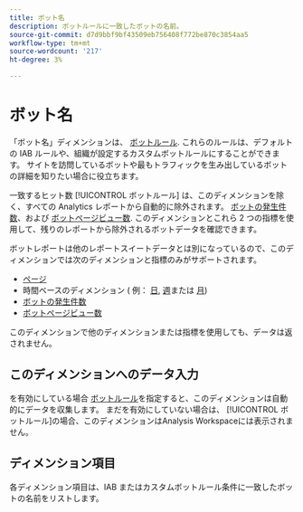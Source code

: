 ```yaml
---
title: ボット名
description: ボットルールに一致したボットの名前。
source-git-commit: d7d9bbf9bf43509eb756408f772be870c3854aa5
workflow-type: tm+mt
source-wordcount: '217'
ht-degree: 3%

---
```


# ボット名

「ボット名」ディメンションは、 [ボットルール](/help/admin/admin/c-manage-report-suites/c-edit-report-suites/general/bot-removal/bot-rules.md). これらのルールは、デフォルトの IAB ルールや、組織が設定するカスタムボットルールにすることができます。 サイトを訪問しているボットや最もトラフィックを生み出しているボットの詳細を知りたい場合に役立ちます。

一致するヒット数 [!UICONTROL ボットルール] は、このディメンションを除く、すべての Analytics レポートから自動的に除外されます。 [ボットの発生件数](../metrics/bot-occurrences.md)、および [ボットページビュー数](../metrics/bot-page-views.md). このディメンションとこれら 2 つの指標を使用して、残りのレポートから除外されるボットデータを確認できます。

ボットレポートは他のレポートスイートデータとは別になっているので、このディメンションでは次のディメンションと指標のみがサポートされます。

* [ページ](page.md)
* 時間ベースのディメンション ( 例： [日](day.md), [週](week.md)または [月](month.md))
* [ボットの発生件数](../metrics/bot-occurrences.md)
* [ボットページビュー数](../metrics/bot-page-views.md)

このディメンションで他のディメンションまたは指標を使用しても、データは返されません。

## このディメンションへのデータ入力

を有効にしている場合 [ボットルール](/help/admin/admin/c-manage-report-suites/c-edit-report-suites/general/bot-removal/bot-rules.md)を指定すると、このディメンションは自動的にデータを収集します。 まだを有効にしていない場合は、 [!UICONTROL ボットルール]の場合、このディメンションはAnalysis Workspaceには表示されません。

## ディメンション項目

各ディメンション項目は、IAB またはカスタムボットルール条件に一致したボットの名前をリストします。
